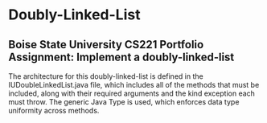 # Doubly-Linked-List
## Boise State University CS221 Portfolio Assignment: Implement a doubly-linked-list
The architecture for this doubly-linked-list is defined in the IUDoubleLinkedList.java file, which includes all of the methods that must be included, along with their required arguments and the kind exception each must throw. The generic Java Type <T> is used, which enforces data type uniformity across methods.
